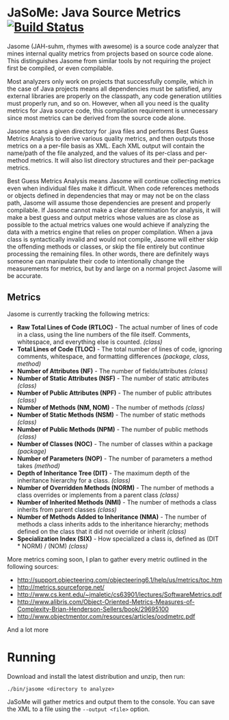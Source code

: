 # JaSoMe: Java Source Metrics [![Build Status](https://travis-ci.org/rodhilton/jasome.svg?branch=master)](https://travis-ci.org/rodhilton/jasome)

Jasome (JAH-suhm, rhymes with awesome) is a source code analyzer that mines 
internal quality metrics from projects based on source code alone.  This 
distinguishes Jasome from similar tools by not requiring the project first be
compiled, or even compilable.
 
Most analyzers only work on projects that successfully compile, which in the
case of Java projects means all dependencies must be satisfied, any external
libraries are properly on the classpath, any code generation utilities must
properly run, and so on.  However, when all you need is the quality metrics
for Java source code, this compilation requirement is unnecessary since most
metrics can be derived from the source code alone.

Jasome scans a given directory for .java files and performs Best Guess Metrics
Analysis to derive various quality metrics, and then outputs those metrics on a
a per-file basis as XML.  Each XML output will contain the name/path of the file
analyzed, and the values of its per-class and per-method metrics. It will also
list directory structures and their per-package metrics.

Best Guess Metrics Analysis means Jasome will continue collecting metrics even
when individual files make it difficult.  When code references methods or objects
defined in dependencies that may or may not be on the class path, Jasome will
assume those dependencies are present and properly compilable.  If Jasome cannot
make a clear determination for analysis, it will make a best guess and output
metrics whose values are as close as possible to the actual metrics values one
would achieve if analyzing the data with a metrics engine that relies on proper
compilation.  When a java class is syntactically invalid and would not compile,
Jasome will either skip the offending methods or classes, or skip the file entirely
but continue processing the remaining files.  In other words, there are definitely
ways someone can manipulate their code to intentionally change the measurements
for metrics, but by and large on a normal project Jasome will be accurate.

## Metrics

Jasome is currently tracking the following metrics:
   
 * **Raw Total Lines of Code (RTLOC)** - The actual number of lines of code in a
   class, using the line numbers of the file itself.  Comments, whitespace, and
   everything else is counted. _(class)_
 * **Total Lines of Code (TLOC)** - The total number of lines of code, ignoring
   comments, whitespace, and formatting differences _(package, class, method)_
 * **Number of Attributes (NF)** - The number of fields/attributes _(class)_
 * **Number of Static Attributes (NSF)** - The number of static attributes _(class)_
 * **Number of Public Attributes (NPF)** - The number of public attributes _(class)_
 * **Number of Methods (NM, NOM)** - The number of methods _(class)_
 * **Number of Static Methods (NSM)** - The number of static methods _(class)_
 * **Number of Public Methods (NPM)** - The number of public methods _(class)_
 * **Number of Classes (NOC)** - The number of classes within a package _(package)_
 * **Number of Parameters (NOP)** - The number of parameters a method takes _(method)_ 
 * **Depth of Inheritance Tree (DIT)** - The maximum depth of the inheritance
   hierarchy for a class.  _(class)_
 * **Number of Overridden Methods (NORM)** - The number of methods a class overrides
   or implements from a parent class _(class)_
 * **Number of Inherited Methods (NMI)** - The number of methods a class inherits
   from parent classes _(class)_
 * **Number of Methods Added to Inheritance (NMA)** - The number of methods a
   class inherits adds to the inheritance hierarchy; methods defined on the class
   that it did not override or inherit _(class)_
 * **Specialization Index (SIX)** - How specialized a class is, defined as (DIT * NORM) / (NOM) _(class)_
  
More metrics coming soon, I plan to gather every metric outlined in the following sources:

 * http://support.objecteering.com/objecteering6.1/help/us/metrics/toc.htm
 * http://metrics.sourceforge.net/
 * http://www.cs.kent.edu/~jmaletic/cs63901/lectures/SoftwareMetrics.pdf
 * http://www.alibris.com/Object-Oriented-Metrics-Measures-of-Complexity-Brian-Henderson-Sellers/book/29695100
 * http://www.objectmentor.com/resources/articles/oodmetrc.pdf
 
And a lot more
  
# Running

Download and install the latest distribution and unzip, then run:

  ```
  ./bin/jasome <directory to analyze>
  ```
  
JaSoMe will gather metrics and output them to the console.  You can save the XML
to a file using the `--output <file>` option.